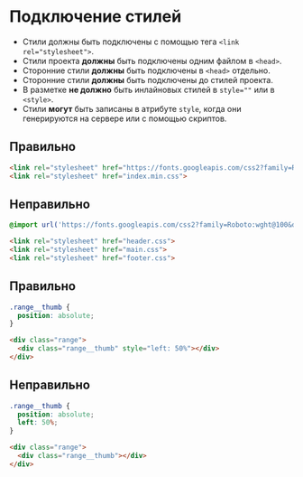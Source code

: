# Подключение стилей

- Стили должны быть подключены с помощью тега `<link rel="stylesheet">`.
- Стили проекта **должны** быть подключены одним файлом в `<head>`.
- Сторонние стили **должны** быть подключены в `<head>` отдельно.
- Сторонние стили **должны** быть подключены до стилей проекта.
- В разметке **не должно** быть инлайновых стилей в `style=""` или в `<style>`.
- Стили **могут** быть записаны в атрибуте `style`, когда они генерируются на сервере или с помощью скриптов.

## Правильно

```html
<link rel="stylesheet" href="https://fonts.googleapis.com/css2?family=Roboto:wght@100&display=swap">
<link rel="stylesheet" href="index.min.css">
```

## Неправильно

```css
@import url('https://fonts.googleapis.com/css2?family=Roboto:wght@100&display=swap');
```

```html
<link rel="stylesheet" href="header.css">
<link rel="stylesheet" href="main.css">
<link rel="stylesheet" href="footer.css">
```

## Правильно

```css
.range__thumb {
  position: absolute;
}
```

```html
<div class="range">
  <div class="range__thumb" style="left: 50%"></div>
</div>
```

## Неправильно

```css
.range__thumb {
  position: absolute;
  left: 50%;
}
```

```html
<div class="range">
  <div class="range__thumb"></div>
</div>
```
